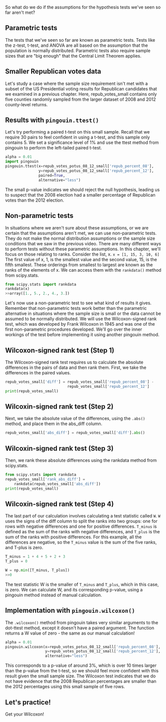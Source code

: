 So what do we do if the assumptions for the hypothesis tests we've seen so far aren't met?
## Parametric tests
The tests that we've seen so far are known as parametric tests. Tests like the z-test, 
t-test, and ANOVA are all based on the assumption that the population is normally distributed. Parametric tests also require sample sizes that are "big enough" that the Central Limit Theorem applies.
## Smaller Republican votes data
Let's study a case where the sample size requirement isn't met with a subset of the US Presidential voting results for Republican candidates that we examined in a previous chapter. Here, repub_votes_small contains only five counties randomly sampled from the larger dataset of 2008 and 2012 county-level returns.
## Results with `pingouin.ttest()`
Let's try performing a paired t-test on this small sample. Recall that we require 30 pairs to feel confident in using a t-test, and this sample only contains 5. We set a significance level of 1% and use the ttest method from pingouin to perform the left-tailed paired t-test. 
```Python
alpha = 0.01
import pingouin
pingouin.ttest(x=repub_votes_potus_08_12_small['repub_percent_08'],
			   y=repub_votes_potus_08_12_small['repub_percent_12'],
			   paired=True,
			   alternative="less")
```
The small p-value indicates we should reject the null hypothesis, leading us to suspect that the 2008 election had a smaller percentage of Republican votes than the 2012 election.
## Non-parametric tests
In situations where we aren't sure about these assumptions, or we are certain that the assumptions aren't met, we can use non-parametric tests. They do not make the normal distribution assumptions or the sample size conditions that we saw in the previous video. There are many different ways to perform tests without these parametric assumptions. In this chapter, we'll focus on those relating to ranks. Consider the list, x. 
`x = [1, 15, 3, 10, 6]`
The first value of x, 1, is the smallest value and the second value, 15, is the fifth smallest. These orderings from smallest to largest are known as the ranks of the elements of x. We can access them with the `rankdata()` method from scipy.stats.
```Python
from scipy.stats import rankdata
rankdata(x)
>>array([1., 5., 2., 4., 3.])
```

Let's now use a non-parametric test to see what kind of results it gives. Remember that non-parametric tests work better than the parametric alternative in situations where the sample size is small or the data cannot be assumed to be normally distributed. We will use the Wilcoxon-signed rank test, which was developed by Frank Wilcoxon in 1945 and was one of the first non-parametric procedures developed. We'll go over the inner workings of the test before implementing it using another pingouin method.
## Wilcoxon-signed rank test (Step 1)
The Wilcoxon-signed rank test requires us to calculate the absolute differences in the pairs of data and then rank them. First, we take the differences in the paired values.
```Python
repub_votes_small['diff'] = repub_votes_small['repub_percent_08'] -
							repub_votes_small['repub_percent_12']
print(repub_votes_small)
```
## Wilcoxin-signed rank test (Step 2)
Next, we take the absolute value of the differences, using the `.abs()` method, and place them in the abs_diff column.
```Python
repub_votes_small['abs_diff'] = repub_votes_small['diff'].abs()
```
## Wilcoxin-signed rank test (Step 3)
Then, we rank these absolute differences using the rankdata method from scipy.stats.
```Python
from scipy.stats import rankdata
repub_votes_small['rank_abs_diff'] = 
	rankdata(repub_votes_small['abs_diff'])
print(repub_votes_small)
```
## Wilcoxin-signed rank test (Step 4)
The last part of our calculation involves calculating a test statistic called `W`. `W` uses the signs of the diff column to split the ranks into two groups: one for rows with negative differences and one for positive differences. `T_minus` is defined as the sum of the ranks with negative differences, and `T_plus` is the sum of the ranks with positive differences. For this example, all the differences are negative, so the `T_minus` value is the sum of the five ranks, and T-plus is zero. 
```Python
T_minus = 1 + 4 + 5 + 2 + 3
T_plus = 0

W = np.min([T_minus, T_plus])
>>0
```
The test statistic W is the smaller of `T_minus` and `T_plus`, which in this case, is zero. We can calculate W, and its corresponding p-value, using a pingouin method instead of manual calculation.
## Implementation with `pingouin.wilcoxon()`
The `.wilcoxon()` method from pingouin takes very similar arguments to the dot-ttest method, except it doesn't have a paired argument. The function returns a W value of zero - the same as our manual calculation! 
```Python
alpha = 0.01
pingouin.wilcoxon(x=repub_votes_potus_08_12_small['repub_percent_08'],
				  y=repub_votes_potus_08_12_small['repub_percent_12'],
				  alternative="less")
```
This corresponds to a p-value of around 3%, which is over 10 times larger than the p-value from the t-test, so we should feel more confident with this result given the small sample size. The Wilcoxon test indicates that we do not have evidence that the 2008 Republican percentages are smaller than the 2012 percentages using this small sample of five rows.
## Let's practice!
Get your Wilcoxon!